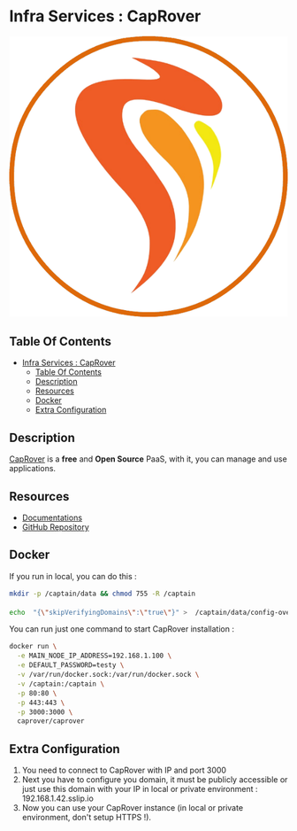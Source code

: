# Infra Services : CapRover

![Icon](./img/caprover.png)

## Table Of Contents

- [Infra Services : CapRover](#infra-services--caprover)
  - [Table Of Contents](#table-of-contents)
  - [Description](#description)
  - [Resources](#resources)
  - [Docker](#docker)
  - [Extra Configuration](#extra-configuration)

## Description

[CapRover](https://caprover.com/) is a **free** and **Open Source** PaaS, with it, you can manage and use applications.

## Resources

- [Documentations](https://caprover.com/docs/get-started.html)
- [GitHub Repository](https://github.com/caprover/caprover)

## Docker

If you run in local, you can do this :

```bash
mkdir -p /captain/data && chmod 755 -R /captain

echo  "{\"skipVerifyingDomains\":\"true\"}" >  /captain/data/config-override.json
```

You can run just one command to start CapRover installation :

```bash
docker run \
  -e MAIN_NODE_IP_ADDRESS=192.168.1.100 \
  -e DEFAULT_PASSWORD=testy \
  -v /var/run/docker.sock:/var/run/docker.sock \
  -v /captain:/captain \
  -p 80:80 \
  -p 443:443 \
  -p 3000:3000 \
  caprover/caprover
```

## Extra Configuration

1) You need to connect to CapRover with IP and port 3000
2) Next you have to configure you domain, it must be publicly accessible or just use this domain with your IP in local or private environment : 192.168.1.42.sslip.io
3) Now you can use your CapRover instance (in local or private environment, don't setup HTTPS !).
